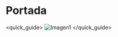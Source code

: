 # Portada
<quick_guide>
![Imagen1](http://static.energysistem.com/images/manuals/39245/53735b380e71b.jpg)
</quick_guide>